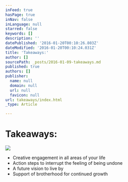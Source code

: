 ```yaml
---
inFeed: true
hasPage: true
inNav: false
inLanguage: null
starred: false
keywords: []
description: ''
datePublished: '2016-01-20T00:10:26.803Z'
dateModified: '2016-01-20T00:10:24.031Z'
title: 'Takeaways:'
author: []
sourcePath: _posts/2016-01-09-takeaways.md
published: true
authors: []
publisher:
  name: null
  domain: null
  url: null
  favicon: null
url: takeaways/index.html
_type: Article

---
```

# Takeaways:
![](https://s3-us-west-2.amazonaws.com/the-grid-img/p/6476e58b606a9ee8c266b46f436a9d0caba3ad92.jpg)

* Creative engagement in all areas of your life
* Action steps to interrupt the feeling of being undone
* A future vision to live by
* Support of brotherhood for continued growth